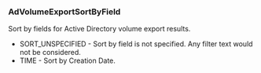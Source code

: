 ### AdVolumeExportSortByField
Sort by fields for Active Directory volume export results.

- SORT_UNSPECIFIED - Sort by field is not specified. Any filter text would
not be considered.
- TIME - Sort by Creation Date.
